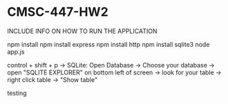 # CMSC-447-HW2
INCLUDE INFO ON HOW TO RUN THE APPLICATION

npm install
npm install express
npm install http
npm install sqlite3
node app.js


control + shift + p -> SQLite: Open Database -> Choose your database -> open "SQLITE EXPLORER" on bottom left of screen -> look for your table -> right click table -> "Show table"

testing